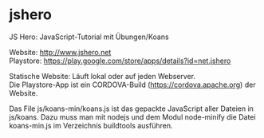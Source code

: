 # jshero
JS Hero: JavaScript-Tutorial mit Übungen/Koans

Website: http://www.jshero.net  
Playstore: https://play.google.com/store/apps/details?id=net.jshero

Statische Website: Läuft lokal oder auf jeden Webserver.  
Die Playstore-App ist ein CORDOVA-Build (https://cordova.apache.org) der Website.

Das File js/koans-min/koans.js ist das gepackte JavaScript aller Dateien in js/koans.
Dazu muss man mit nodejs und dem Modul node-minify die Datei koans-min.js im Verzeichnis buildtools ausführen.
